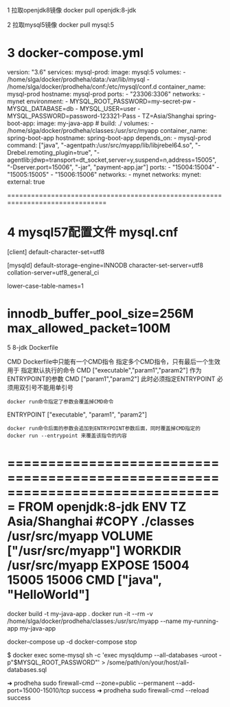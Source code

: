 1 拉取openjdk8镜像
docker pull openjdk:8-jdk

2 拉取mysql5镜像
docker pull mysql:5

3 docker-compose.yml
===============================================================================
version: "3.6"
services:
        mysql-prod:
                image: mysql:5
                volumes:
                        - /home/slga/docker/prodheha/data:/var/lib/mysql
                        - /home/slga/docker/prodheha/conf:/etc/mysql/conf.d
                container_name: mysql-prod
                hostname: mysql-prod
                ports:
                        - "23306:3306"
                networks:
                        - mynet
                environment:
                        - MYSQL_ROOT_PASSWORD=my-secret-pw
                        - MYSQL_DATABASE=db
                        - MYSQL_USER=user
                        - MYSQL_PASSWORD=password-123321-Pass
                        - TZ=Asia/Shanghai
        spring-boot-app:
                image: my-java-app
        #        build: ./
                volumes:
                        - /home/slga/docker/prodheha/classes:/usr/src/myapp
                container_name: spring-boot-app
                hostname: spring-boot-app
                depends_on:
                        - mysql-prod
                command: ["java", "-agentpath:/usr/src/myapp/lib/libjrebel64.so", "-Drebel.remoting_plugin=true", "-agentlib:jdwp=transport=dt_socket,server=y,suspend=n,address=15005", "-Dserver.port=15006", "-jar", "payment-app.jar"]
                ports:
                        - "15004:15004"
                        - "15005:15005"
                        - "15006:15006"
                networks:
                        - mynet
networks:
    mynet:
        external: true

===============================================================================		

4 mysql57配置文件 mysql.cnf
===============================================================================
[client]
default-character-set=utf8

[mysqld]
default-storage-engine=INNODB
character-set-server=utf8
collation-server=utf8_general_ci

lower-case-table-names=1

innodb_buffer_pool_size=256M
max_allowed_packet=100M
===============================================================================


5 8-jdk Dockerfile 

CMD
	Dockerfile中只能有一个CMD指令
	指定多个CMD指令，只有最后一个生效
	用于
		指定默认执行的命令 		CMD ["executable","param1","param2"]
		作为ENTRYPOINT的参数	CMD ["param1","param2"] 此时必须指定ENTRYPOINT
	必须用双引号不能用单引号

	docker run命令指定了参数会覆盖掉CMD命令

ENTRYPOINT ["executable", "param1", "param2"]
	
	docker run命令后面的参数会追加到ENTRYPOINT参数后面，同时覆盖掉CMD指定的
	docker run --entrypoint 来覆盖该指令的内容
	
===============================================================================
FROM openjdk:8-jdk
ENV TZ Asia/Shanghai
#COPY ./classes /usr/src/myapp
VOLUME ["/usr/src/myapp"]
WORKDIR /usr/src/myapp
EXPOSE 15004 15005 15006
CMD ["java", "HelloWorld"]
===============================================================================

docker build -t my-java-app .
docker run -it --rm -v /home/slga/docker/prodheha/classes:/usr/src/myapp  --name my-running-app my-java-app

docker-compose up -d
docker-compose stop

$ docker exec some-mysql sh -c 'exec mysqldump --all-databases -uroot -p"$MYSQL_ROOT_PASSWORD"' > /some/path/on/your/host/all-databases.sql



➜  prodheha sudo firewall-cmd --zone=public --permanent --add-port=15000-15010/tcp
success
➜  prodheha sudo firewall-cmd --reload
success

